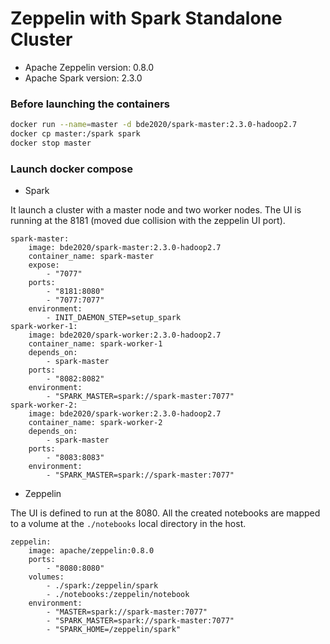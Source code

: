 # Zeppelin with Spark Standalone Cluster

- Apache Zeppelin version: 0.8.0
- Apache Spark version: 2.3.0

### Before launching the containers

```bash
docker run --name=master -d bde2020/spark-master:2.3.0-hadoop2.7
docker cp master:/spark spark
docker stop master
```

### Launch docker compose

- Spark

It launch a cluster with a master node and two worker nodes. The UI is running at the 8181 (moved due collision with the zeppelin UI port).

```
spark-master:
    image: bde2020/spark-master:2.3.0-hadoop2.7
    container_name: spark-master
    expose:
        - "7077"
    ports:
        - "8181:8080"
        - "7077:7077"
    environment:
        - INIT_DAEMON_STEP=setup_spark
spark-worker-1:
    image: bde2020/spark-worker:2.3.0-hadoop2.7
    container_name: spark-worker-1
    depends_on:
        - spark-master
    ports:
        - "8082:8082"
    environment:
        - "SPARK_MASTER=spark://spark-master:7077"
spark-worker-2:
    image: bde2020/spark-worker:2.3.0-hadoop2.7
    container_name: spark-worker-2
    depends_on:
        - spark-master
    ports:
        - "8083:8083"
    environment:
        - "SPARK_MASTER=spark://spark-master:7077"
```

- Zeppelin

The UI is defined to run at the 8080. All the created notebooks are mapped to a volume at the `./notebooks` local directory in the host.

```
zeppelin:
    image: apache/zeppelin:0.8.0
    ports:
        - "8080:8080"
    volumes:
        - ./spark:/zeppelin/spark
        - ./notebooks:/zeppelin/notebook
    environment:
        - "MASTER=spark://spark-master:7077"
        - "SPARK_MASTER=spark://spark-master:7077"
        - "SPARK_HOME=/zeppelin/spark"
```